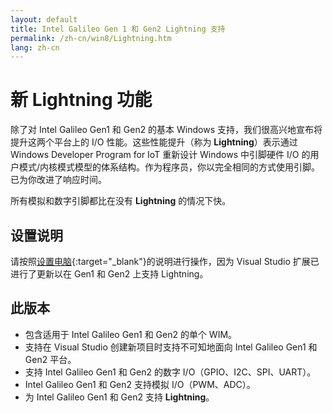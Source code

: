 ```yaml
---
layout: default
title: Intel Galileo Gen 1 和 Gen2 Lightning 支持
permalink: /zh-cn/win8/Lightning.htm
lang: zh-cn
---
```


# 新 Lightning 功能
除了对 Intel Galileo Gen1 和 Gen2 的基本 Windows 支持，我们很高兴地宣布将提升这两个平台上的 I/O 性能。这些性能提升（称为 **Lightning**）表示通过 Windows Developer Program for IoT 重新设计 Windows 中引脚硬件 I/O 的用户模式/内核模式模型的体系结构。作为程序员，你以完全相同的方式使用引脚。已为你改进了响应时间。

所有模拟和数字引脚都比在没有 **Lightning** 的情况下快。

## 设置说明
请按照[设置电脑](SetupPC.htm){:target="_blank"}的说明进行操作，因为 Visual Studio 扩展已进行了更新以在 Gen1 和 Gen2 上支持 Lightning。

## 此版本
* 包含适用于 Intel Galileo Gen1 和 Gen2 的单个 WIM。
* 支持在 Visual Studio 创建新项目时支持不可知地面向 Intel Galileo Gen1 和 Gen2 平台。
* 支持 Intel Galileo Gen1 和 Gen2 的数字 I/O（GPIO、I2C、SPI、UART）。
* Intel Galileo Gen1 和 Gen2 支持模拟 I/O（PWM、ADC）。
* 为 Intel Galileo Gen1 和 Gen2 支持 **Lightning**。
